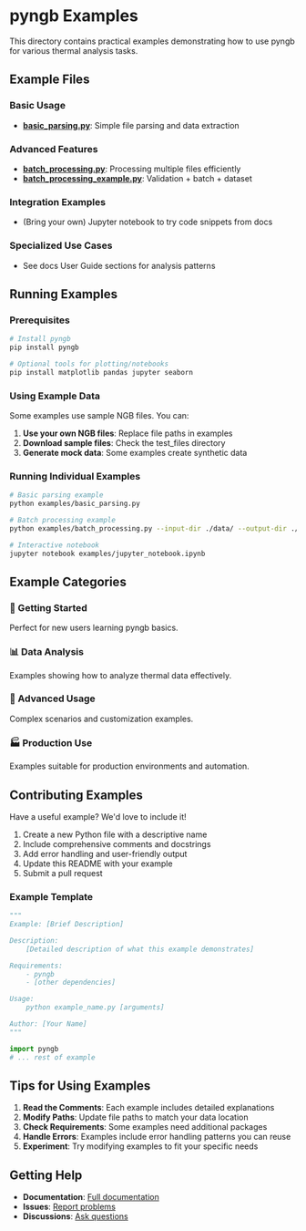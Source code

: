 # pyngb Examples

This directory contains practical examples demonstrating how to use pyngb for various thermal analysis tasks.

## Example Files

### Basic Usage
- **[basic_parsing.py](basic_parsing.py)**: Simple file parsing and data extraction

### Advanced Features
- **[batch_processing.py](batch_processing.py)**: Processing multiple files efficiently
- **[batch_processing_example.py](batch_processing_example.py)**: Validation + batch + dataset

### Integration Examples
- (Bring your own) Jupyter notebook to try code snippets from docs

### Specialized Use Cases
- See docs User Guide sections for analysis patterns

## Running Examples

### Prerequisites

```bash
# Install pyngb
pip install pyngb

# Optional tools for plotting/notebooks
pip install matplotlib pandas jupyter seaborn
```

### Using Example Data

Some examples use sample NGB files. You can:

1. **Use your own NGB files**: Replace file paths in examples
2. **Download sample files**: Check the test_files directory
3. **Generate mock data**: Some examples create synthetic data

### Running Individual Examples

```bash
# Basic parsing example
python examples/basic_parsing.py

# Batch processing example
python examples/batch_processing.py --input-dir ./data/ --output-dir ./results/

# Interactive notebook
jupyter notebook examples/jupyter_notebook.ipynb
```

## Example Categories

### 🚀 Getting Started
Perfect for new users learning pyngb basics.

### 📊 Data Analysis
Examples showing how to analyze thermal data effectively.

### 🔧 Advanced Usage
Complex scenarios and customization examples.

### 🏭 Production Use
Examples suitable for production environments and automation.

## Contributing Examples

Have a useful example? We'd love to include it!

1. Create a new Python file with a descriptive name
2. Include comprehensive comments and docstrings
3. Add error handling and user-friendly output
4. Update this README with your example
5. Submit a pull request

### Example Template

```python
"""
Example: [Brief Description]

Description:
    [Detailed description of what this example demonstrates]

Requirements:
    - pyngb
    - [other dependencies]

Usage:
    python example_name.py [arguments]

Author: [Your Name]
"""

import pyngb
# ... rest of example
```

## Tips for Using Examples

1. **Read the Comments**: Each example includes detailed explanations
2. **Modify Paths**: Update file paths to match your data location
3. **Check Requirements**: Some examples need additional packages
4. **Handle Errors**: Examples include error handling patterns you can reuse
5. **Experiment**: Try modifying examples to fit your specific needs

## Getting Help

- **Documentation**: [Full documentation](https://graysonbellamy.github.io/pyngb/)
- **Issues**: [Report problems](https://github.com/GraysonBellamy/pyngb/issues)
- **Discussions**: [Ask questions](https://github.com/GraysonBellamy/pyngb/discussions)
